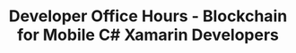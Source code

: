 ---
title: "Developer Office Hours - Blockchain for Mobile C# Xamarin Developers"
description: "This session covers how to build Mobile apps for iOS, Android and UWP blockchain solutions in Xamarin and C#."
type: "course"
category: "Developer Office Hours,Algorand Integrations"
difficulty: "Advanced"
summary: "Build mobile apps for iOS, Android and UWP blockchain solutions"
file_path: ""
image: "https://assets-global.website-files.com/5e39e095596498a8b9624af1/5ffca6e3e0d8ad9231cc2af6_Portfolio-course---final.png"
link: "https://www.youtube.com/watch?v=do2EwdADnkM&list=PLpAdAjL5F75CnEULZXsJHhvKB_yPEuRR4&index=8&ab_channel=Algorand"
status: "open"
---
